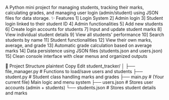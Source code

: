 A Python mini project for managing students, tracking their marks, calculating grades, and managing user login (admin/student) using JSON files for data storage.
✨ Features
1] Login System
2] Admin login
3] Student login linked to their student ID
4] Admin functionalities
5] Add new students
6] Create login accounts for students
7] Input and update student marks
8] View individual student details
9] View all students' performance
10] Search students by name
11] Student functionalities
12] View their own marks, average, and grade
13] Automatic grade calculation based on average marks
14] Data persistence using JSON files (students.json and users.json)
15] Clean console interface with clear menus and organized outputs

📂 Project Structure
plaintext
Copy
Edit
student_tracker/
│
├── file_manager.py    # Functions to load/save users and students
├── student.py         # Student class handling marks and grades
├── main.py            # (Your current file) Main logic and menu system
├── users.json         # Stores user accounts (admin + students)
└── students.json      # Stores student details and marks
